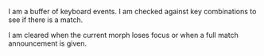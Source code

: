 I am a buffer of keyboard events. I am checked against key combinations to see if there is a match.

I am cleared when the current morph loses focus or when a full match announcement is given.